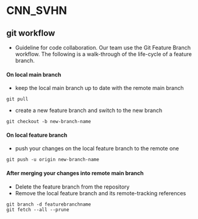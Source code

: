 # CNN_SVHN



## git workflow

- Guideline for code collaboration. Our team use the Git Feature Branch workflow. The following is a walk-through of the life-cycle of a feature branch.

#### On local main branch

- keep the local main branch up to date with the remote main branch
```
git pull
```

- create a new feature branch and switch to the new branch
```
git checkout -b new-branch-name
```

#### On local feature branch

- push your changes on the local feature branch to the remote one
```
git push -u origin new-branch-name
```

#### After merging your changes into remote main branch
- Delete the feature branch from the repository
- Remove the local feature branch and its remote-tracking references
```
git branch -d featurebranchname
git fetch --all --prune
```
